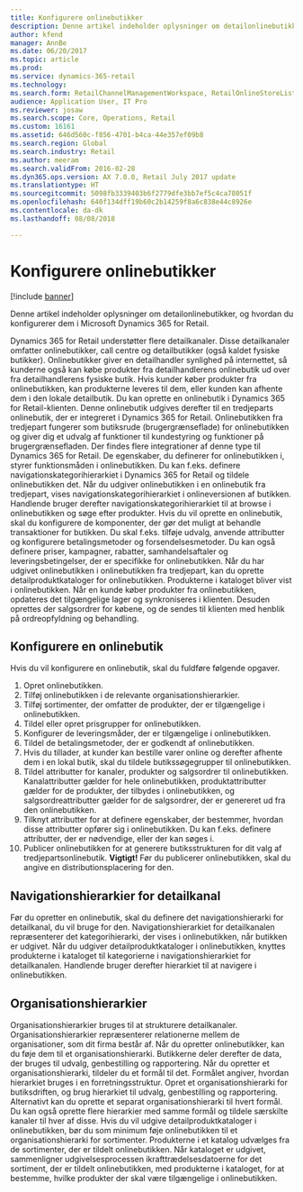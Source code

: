 ```yaml
---
title: Konfigurere onlinebutikker
description: Denne artikel indeholder oplysninger om detailonlinebutikker, og hvordan du konfigurerer dem i Microsoft Dynamics 365 for Retail.
author: kfend
manager: AnnBe
ms.date: 06/20/2017
ms.topic: article
ms.prod: 
ms.service: dynamics-365-retail
ms.technology: 
ms.search.form: RetailChannelManagementWorkspace, RetailOnlineStoreList
audience: Application User, IT Pro
ms.reviewer: josaw
ms.search.scope: Core, Operations, Retail
ms.custom: 16161
ms.assetid: 646d560c-f856-4701-b4ca-44e357ef09b8
ms.search.region: Global
ms.search.industry: Retail
ms.author: meeram
ms.search.validFrom: 2016-02-28
ms.dyn365.ops.version: AX 7.0.0, Retail July 2017 update
ms.translationtype: HT
ms.sourcegitcommit: 5098fb3339403b6f2779dfe3bb7ef5c4ca78051f
ms.openlocfilehash: 640f134dff19b60c2b14259f8a6c838e44c8926e
ms.contentlocale: da-dk
ms.lasthandoff: 08/08/2018

---
```


# <a name="set-up-online-stores"></a>Konfigurere onlinebutikker

[!include [banner](includes/banner.md)]

Denne artikel indeholder oplysninger om detailonlinebutikker, og hvordan du konfigurerer dem i Microsoft Dynamics 365 for Retail.

Dynamics 365 for Retail understøtter flere detailkanaler. Disse detailkanaler omfatter onlinebutikker, call centre og detailbutikker (også kaldet fysiske butikker). Onlinebutikker giver en detailhandler synlighed på internettet, så kunderne også kan købe produkter fra detailhandlerens onlinebutik ud over fra detailhandlerens fysiske butik. Hvis kunder køber produkter fra onlinebutikken, kan produkterne leveres til dem, eller kunden kan afhente dem i den lokale detailbutik. Du kan oprette en onlinebutik i Dynamics 365 for Retail-klienten. Denne onlinebutik udgives derefter til en tredjeparts onlinebutik, der er integreret i Dynamics 365 for Retail. Onlinebutikken fra tredjepart fungerer som butiksrude (brugergrænseflade) for onlinebutikken og giver dig et udvalg af funktioner til kundestyring og funktioner på brugergrænsefladen. Der findes flere integrationer af denne type til Dynamics 365 for Retail. De egenskaber, du definerer for onlinebutikken i, styrer funktionsmåden i onlinebutikken. Du kan f.eks. definere navigationskategorihierarkiet i Dynamics 365 for Retail og tildele onlinebutikken det. Når du udgiver onlinebutikken i en onlinebutik fra tredjepart, vises navigationskategorihierarkiet i onlineversionen af butikken. Handlende bruger derefter navigationskategorihierarkiet til at browse i onlinebutikken og søge efter produkter. Hvis du vil oprette en onlinebutik, skal du konfigurere de komponenter, der gør det muligt at behandle transaktioner for butikken. Du skal f.eks. tilføje udvalg, anvende attributter og konfigurere betalingsmetoder og forsendelsesmetoder. Du kan også definere priser, kampagner, rabatter, samhandelsaftaler og leveringsbetingelser, der er specifikke for onlinebutikken. Når du har udgivet onlinebutikken i onlinebutikken fra tredjepart, kan du oprette detailproduktkataloger for onlinebutikken. Produkterne i kataloget bliver vist i onlinebutikken. Når en kunde køber produkter fra onlinebutikken, opdateres det tilgængelige lager og synkroniseres i klienten. Desuden oprettes der salgsordrer for købene, og de sendes til klienten med henblik på ordreopfyldning og behandling.

## <a name="set-up-an-online-store"></a>Konfigurere en onlinebutik
Hvis du vil konfigurere en onlinebutik, skal du fuldføre følgende opgaver.

1.  Opret onlinebutikken.
2.  Tilføj onlinebutikken i de relevante organisationshierarkier.
3.  Tilføj sortimenter, der omfatter de produkter, der er tilgængelige i onlinebutikken.
4.  Tildel eller opret prisgrupper for onlinebutikken.
5.  Konfigurer de leveringsmåder, der er tilgængelige i onlinebutikken.
6.  Tildel de betalingsmetoder, der er godkendt af onlinebutikken.
7.  Hvis du tillader, at kunder kan bestille varer online og derefter afhente dem i en lokal butik, skal du tildele butikssøgegrupper til onlinebutikken.
8.  Tildel attributter for kanaler, produkter og salgsordrer til onlinebutikken. Kanalattributter gælder for hele onlinebutikken, produktattributter gælder for de produkter, der tilbydes i onlinebutikken, og salgsordreattributter gælder for de salgsordrer, der er genereret ud fra den onlinebutikken.
9.  Tilknyt attributter for at definere egenskaber, der bestemmer, hvordan disse attributter opfører sig i onlinebutikken. Du kan f.eks. definere attributter, der er nødvendige, eller der kan søges i.
10. Publicer onlinebutikken for at generere butiksstrukturen for dit valg af tredjepartsonlinebutik. **Vigtigt!** Før du publicerer onlinebutikken, skal du angive en distributionsplacering for den.

## <a name="retail-channel-navigation-hierarchies"></a>Navigationshierarkier for detailkanal
Før du opretter en onlinebutik, skal du definere det navigationshierarki for detailkanal, du vil bruge for den. Navigationshierarkiet for detailkanalen repræsenterer det kategorihierarki, der vises i onlinebutikken, når butikken er udgivet. Når du udgiver detailproduktkataloger i onlinebutikken, knyttes produkterne i kataloget til kategorierne i navigationshierarkiet for detailkanalen. Handlende bruger derefter hierarkiet til at navigere i onlinebutikken.

## <a name="organization-hierarchies"></a>Organisationshierarkier
Organisationshierarkier bruges til at strukturere detailkanaler. Organisationshierarkier repræsenterer relationerne mellem de organisationer, som dit firma består af. Når du opretter onlinebutikker, kan du føje dem til et organisationshierarki. Butikkerne deler derefter de data, der bruges til udvalg, genbestilling og rapportering. Når du opretter et organisationshierarki, tildeler du et formål til det. Formålet angiver, hvordan hierarkiet bruges i en forretningsstruktur. Opret et organisationshierarki for butiksdriften, og brug hierarkiet til udvalg, genbestilling og rapportering. Alternativt kan du oprette et separat organisationshierarki til hvert formål. Du kan også oprette flere hierarkier med samme formål og tildele særskilte kanaler til hver af disse. Hvis du vil udgive detailproduktkataloger i onlinebutikken, bør du som minimum føje onlinebutikken til et organisationshierarki for sortimenter. Produkterne i et katalog udvælges fra de sortimenter, der er tildelt onlinebutikken. Når kataloget er udgivet, sammenligner udgivelsesprocessen ikrafttrædelsesdatoerne for det sortiment, der er tildelt onlinebutikken, med produkterne i kataloget, for at bestemme, hvilke produkter der skal være tilgængelige i onlinebutikken.




